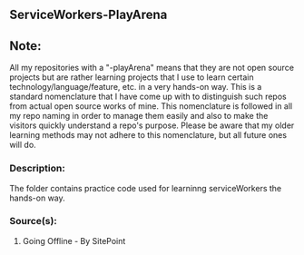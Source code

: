 ## ServiceWorkers-PlayArena

Note:
-----
All my repositories with a "-playArena" means that they are not open source projects but are rather learning projects
that I use to learn certain technology/language/feature, etc. in a very hands-on way.
This is a standard nomenclature that I have come up with to distinguish such repos from actual open source works of mine. This nomenclature is followed in all my repo naming in order to manage them easily and also to make the visitors quickly understand a repo's purpose.
Please be aware that my older learning methods may not adhere to this nomenclature, but all future ones will do. 

### Description:

The folder contains practice code used for learninng serviceWorkers the hands-on way.

### Source(s):

1. Going Offline -  By SitePoint
